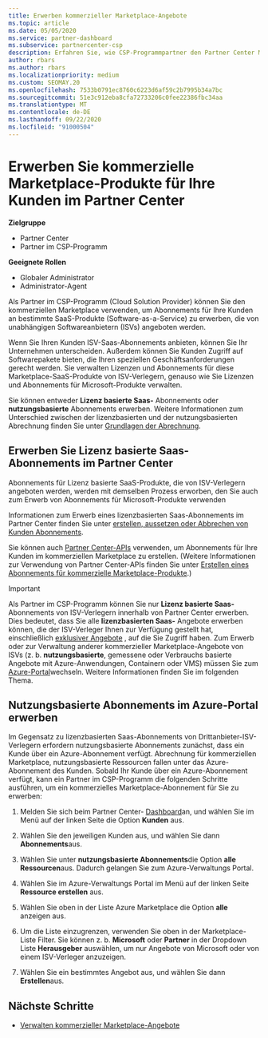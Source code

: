 ```yaml
---
title: Erwerben kommerzieller Marketplace-Angebote
ms.topic: article
ms.date: 05/05/2020
ms.service: partner-dashboard
ms.subservice: partnercenter-csp
description: Erfahren Sie, wie CSP-Programmpartner den Partner Center Marketplace nutzen können, um Kunden Käufe von SaaS-Angeboten von unabhängigen Software Anbietern (ISVs) zu tätigen.
author: rbars
ms.author: rbars
ms.localizationpriority: medium
ms.custom: SEOMAY.20
ms.openlocfilehash: 7533b0791ec8760c6223d6af59c2b7995b34a7bc
ms.sourcegitcommit: 51e3c912eba8cfa72733206c0fee22386fbc34aa
ms.translationtype: MT
ms.contentlocale: de-DE
ms.lasthandoff: 09/22/2020
ms.locfileid: "91000504"
---
```

# <a name="purchase-commercial-marketplace-products-for-your-customers-in-partner-center"></a>Erwerben Sie kommerzielle Marketplace-Produkte für Ihre Kunden im Partner Center

**Zielgruppe**

- Partner Center
- Partner im CSP-Programm

**Geeignete Rollen**

- Globaler Administrator
- Administrator-Agent

Als Partner im CSP-Programm (Cloud Solution Provider) können Sie den kommerziellen Marketplace verwenden, um Abonnements für Ihre Kunden an bestimmte SaaS-Produkte (Software-as-a-Service) zu erwerben, die von unabhängigen Softwareanbietern (ISVs) angeboten werden. 

Wenn Sie Ihren Kunden ISV-Saas-Abonnements anbieten, können Sie Ihr Unternehmen unterscheiden. Außerdem können Sie Kunden Zugriff auf Softwarepakete bieten, die Ihren speziellen Geschäftsanforderungen gerecht werden. Sie verwalten Lizenzen und Abonnements für diese Marketplace-SaaS-Produkte von ISV-Verlegern, genauso wie Sie Lizenzen und Abonnements für Microsoft-Produkte verwalten.

Sie können entweder **Lizenz basierte Saas-** Abonnements oder **nutzungsbasierte** Abonnements erwerben. Weitere Informationen zum Unterschied zwischen der lizenzbasierten und der nutzungsbasierten Abrechnung finden Sie unter [Grundlagen der Abrechnung](billing-basics.md).

## <a name="purchase-license-based-saas-subscriptions-in-partner-center"></a>Erwerben Sie Lizenz basierte Saas-Abonnements im Partner Center

Abonnements für Lizenz basierte SaaS-Produkte, die von ISV-Verlegern angeboten werden, werden mit demselben Prozess erworben, den Sie auch zum Erwerb von Abonnements für Microsoft-Produkte verwenden

Informationen zum Erwerb eines lizenzbasierten Saas-Abonnements im Partner Center finden Sie unter [erstellen, aussetzen oder Abbrechen von Kunden Abonnements](create-a-new-subscription.md#create-a-new-subscription).

Sie können auch [Partner Center-APIs](/partner-center/develop/) verwenden, um Abonnements für Ihre Kunden im kommerziellen Marketplace zu erstellen. (Weitere Informationen zur Verwendung von Partner Center-APIs finden Sie unter [Erstellen eines Abonnements für kommerzielle Marketplace-Produkte](/partner-center/develop/create-subscription-azure-marketplace-products).)

>[!IMPORTANT]
> Als Partner im CSP-Programm können Sie nur **Lizenz basierte Saas-** Abonnements von ISV-Verlegern innerhalb von Partner Center erwerben. Dies bedeutet, dass Sie alle **lizenzbasierten Saas-** Angebote erwerben können, die der ISV-Verleger Ihnen zur Verfügung gestellt hat, einschließlich [exklusiver Angebote](csp-commercial-marketplace-discover.md#learn-about-marketplace-exclusive-offers) , auf die Sie Zugriff haben. Zum Erwerb oder zur Verwaltung anderer kommerzieller Marketplace-Angebote von ISVs (z. b. **nutzungsbasierte**, gemessene oder Verbrauchs basierte Angebote mit Azure-Anwendungen, Containern oder VMS) müssen Sie zum [Azure-Portal](https://portal.azure.com/)wechseln. Weitere Informationen finden Sie im folgenden Thema.

## <a name="purchase-usage-based-subscriptions-in-the-azure-portal"></a>Nutzungsbasierte Abonnements im Azure-Portal erwerben

Im Gegensatz zu lizenzbasierten Saas-Abonnements von Drittanbieter-ISV-Verlegern erfordern nutzungsbasierte Abonnements zunächst, dass ein Kunde über ein Azure-Abonnement verfügt. Abrechnung für kommerziellen Marketplace, nutzungsbasierte Ressourcen fallen unter das Azure-Abonnement des Kunden. Sobald Ihr Kunde über ein Azure-Abonnement verfügt, kann ein Partner im CSP-Programm die folgenden Schritte ausführen, um ein kommerzielles Marketplace-Abonnement für Sie zu erwerben:

1. Melden Sie sich beim Partner Center- [Dashboard](https://partner.microsoft.com/dashboard)an, und wählen Sie im Menü auf der linken Seite die Option **Kunden** aus.

2. Wählen Sie den jeweiligen Kunden aus, und wählen Sie dann **Abonnements**aus.  

3. Wählen Sie unter **nutzungsbasierte Abonnements**die Option **alle Ressourcen**aus. Dadurch gelangen Sie zum Azure-Verwaltungs Portal.

4. Wählen Sie im Azure-Verwaltungs Portal im Menü auf der linken Seite **Ressource erstellen** aus.

5. Wählen Sie oben in der Liste Azure Marketplace die Option **alle** anzeigen aus.

6. Um die Liste einzugrenzen, verwenden Sie oben in der Marketplace-Liste Filter. Sie können z. b. **Microsoft** oder **Partner** in der Dropdown Liste **Herausgeber** auswählen, um nur Angebote von Microsoft oder von einem ISV-Verleger anzuzeigen.

7. Wählen Sie ein bestimmtes Angebot aus, und wählen Sie dann **Erstellen**aus.

## <a name="next-steps"></a>Nächste Schritte

- [Verwalten kommerzieller Marketplace-Angebote](csp-commercial-marketplace-purchase.md)